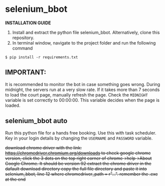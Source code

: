 # selenium_bbot
**INSTALLATION GUIDE**
1. Install and extract the python file selenium_bbot. Alternatively, clone this repository.
2. In terminal window, navigate to the project folder and run the following command

  `$ pip install -r requirements.txt`
  
## IMPORTANT:
It is recommended to monitor the bot in case something goes wrong. 
During midnight, the servers run at a very slow rate. If it takes more than 7 seconds to load the court page, manually refresh the page.
Check the `MIDNIGHT` variable is set correctly to 00:00:00. This variable decides when the page is loaded.

## selenium_bbot auto
Run this python file for a hands free booking. Use this with task scheduler. 
Key in your login details by changing the `USERNAME` and `PASSWORD` variable.

~~download chrome driver with the link: https://chromedriver.chromium.org/downloads
to check google chrome version, click the 3 dots on the top right corner of chrome->help->About Google Chrome. It should be version 92
extract the chrome driver in the dafault download directory
copy the full file directory and paste it into selenium_bbot, line 12 where chromedriver_path = r"...". remember the .exe at the end~~
